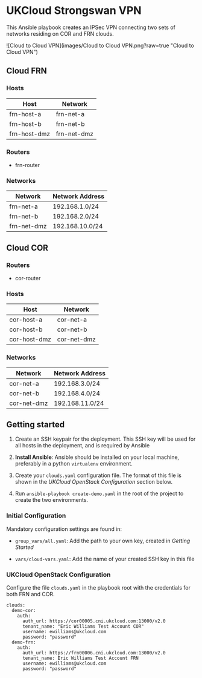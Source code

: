 # UKCloud Strongswan VPN

This Ansible playbook creates an IPSec VPN connecting two
sets of networks residing on COR and FRN clouds.

![Cloud to Cloud VPN](images/Cloud to Cloud VPN.png?raw=true "Cloud to Cloud VPN")

## Cloud FRN

### Hosts

| Host         | Network     |
---------------|-------------|
| frn-host-a   | frn-net-a   |
| frn-host-b   | frn-net-b   |
| frn-host-dmz | frn-net-dmz |

### Routers

* frn-router

### Networks

| Network     | Network Address |
|-------------|-----------------|
| frn-net-a   |  192.168.1.0/24 |
| frn-net-b   |  192.168.2.0/24 |
| frn-net-dmz | 192.168.10.0/24 |

## Cloud COR

### Routers

* cor-router

### Hosts

| Host         | Network     |
---------------|-------------|
| cor-host-a   | cor-net-a   |
| cor-host-b   | cor-net-b   |
| cor-host-dmz | cor-net-dmz |

### Networks

| Network     | Network Address |
|-------------|-----------------|
| cor-net-a   | 192.168.3.0/24  |
| cor-net-b   | 192.168.4.0/24  |
| cor-net-dmz | 192.168.11.0/24 |

## Getting started

1. Create an SSH keypair for the deployment.  This SSH key will be used for all hosts in the deployment, and is required by Ansible

2. **Install Ansible**: Ansible should be installed on your local machine, preferably in a python `virtualenv` environment.

3. Create your `clouds.yaml` configuration file.  The format of this file is shown in the *UKCloud OpenStack Configuration* section below.

4. Run `ansible-playbook create-demo.yaml` in the root of the project to create the two environments.

### Initial Configuration

Mandatory configuration settings are found in:

* `group_vars/all.yaml`: Add the path to your own key, created in *Getting Started*

* `vars/cloud-vars.yaml`: Add the name of your created SSH key in this file

### UKCloud OpenStack Configuration

Configure the file `clouds.yaml` in the playbook root with the credentials
for both FRN and COR.

    clouds:
      demo-cor:
        auth:
          auth_url: https://cor00005.cni.ukcloud.com:13000/v2.0
          tenant_name: "Eric Williams Test Account COR"
          username: ewilliams@ukcloud.com
          password: "password"
      demo-frn:
        auth:
          auth_url: https://frn00006.cni.ukcloud.com:13000/v2.0
          tenant_name: Eric Williams Test Account FRN
          username: ewilliams@ukcloud.com
          password: "password"



